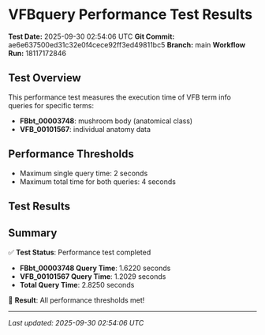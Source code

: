 # VFBquery Performance Test Results

**Test Date:** 2025-09-30 02:54:06 UTC
**Git Commit:** ae6e637500ed31c32e0f4cece92ff3ed49811bc5
**Branch:** main
**Workflow Run:** 18117172846

## Test Overview

This performance test measures the execution time of VFB term info queries for specific terms:

- **FBbt_00003748**: mushroom body (anatomical class)
- **VFB_00101567**: individual anatomy data

## Performance Thresholds

- Maximum single query time: 2 seconds
- Maximum total time for both queries: 4 seconds

## Test Results



## Summary

✅ **Test Status**: Performance test completed

- **FBbt_00003748 Query Time**: 1.6220 seconds
- **VFB_00101567 Query Time**: 1.2029 seconds
- **Total Query Time**: 2.8250 seconds

🎉 **Result**: All performance thresholds met!

---
*Last updated: 2025-09-30 02:54:06 UTC*
